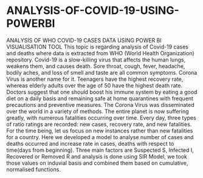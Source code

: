 # ANALYSIS-OF-COVID-19-USING-P0WERBI
ANALYSIS OF WHO COVID-19 CASES DATA USING POWER BI VISUALISATION TOOL
This topic is regarding analysis of Covid-19 cases and deaths where data is extracted from WHO
(World Health Organization) repository.
Covid-19 is a slow-killing virus that affects the human lungs, weakens them, and causes death. Sore throat, 
cough, fever, headache, bodily aches, and loss of smell and taste are all common symptoms. Corona Virus 
is another name for it. Teenagers have the highest recovery rate, whereas elderly adults over the age of 50 
have the highest death rate. Doctors suggest that one should boost his immune system by eating a good 
diet on a daily basis and remaining safe at home quarantines with frequent precautions and preventive 
measures. 
The Corona Virus was disseminated over the world in a variety of methods. The entire planet is now 
suffering greatly, with numerous fatalities occurring over time. Every day, three types of ratio ratings are 
recorded: new cases, recovery rate, and new fatalities. For the time being, let us focus on new instances 
rather than new fatalities for a country.
Here we developed a model to analyse number of cases and deaths occurred and increase rate in cases, 
deaths with respect to time(days from beginning). Three main factors are Suspected S, Infected I,
Recovered or Removed R and analysis is done using SIR Model, we took those values on induvial basis 
and combined them based on cumulative, normalised functions.
